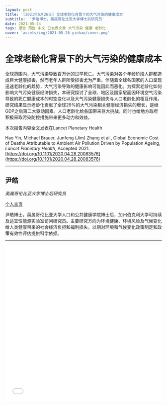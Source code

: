 ```yaml
---
layout: post
title: '[2021年5月26日] 全球老龄化背景下的大气污染的健康成本'
subtitle:  '尹皓博士，英属哥伦比亚大学博士后研究员'
date: 2021-05-24
tags: 报告 预告 中文 已发表文章 大气污染 健康 老龄化 
cover: 'assets/img/2021-05-26-yinhao/cover.png'
---
```


# 全球老龄化背景下的大气污染的健康成本

全球范围内，大气污染导致百万计的过早死亡。大气污染对各个年龄阶段人群都造成巨大健康损害，然而老年人群所受损害尤为严重。伴随着全球各国家的人口呈现迅速老龄化的趋势，大气污染导致的健康影响可能因此而恶化。为探索老龄化如何影响大气污染健康经济损失，本研究探讨了全球、地区及国家层面因环境空气污染导致的死亡健康成本的时空变化以及大气污染健康损失与人口老龄化的相互作用。研究结果显示老龄化贡献了全球29%的大气污染相关健康经济损失的增长，是继GDP之后第二大驱动因素。人口老龄化给各国带来巨大挑战，同时也给地方政府积极采取污染防控措施带来更多动力和效益。

本次报告内容全文发表在Lancet Planetary Health

Hao Yin, Michael Brauer, Junfeng (Jim) Zhang et al., Global Economic Cost of Deaths Attributable to Ambient Air Pollution Driven by Population Ageing, *Lancet Planetary Health*, Accepted 2021.[https://doi.org/10.1101/2020.04.28.20083576](https://doi.org/10.1101/2020.04.28.20083576)

----------

## 尹皓

*英属哥伦比亚大学博士后研究员*

[个人主页](https://sites.google.com/view/hao-yin)

尹皓博士，英属哥伦比亚大学人口和公共健康学院博士后，加州伯克利大学可持续及适宜性能源实验室访问研究员。主要研究方向为环境健康、环境风险及气候变化给人类健康带来的社会经济负担和福利损失，以期对环境和气候变化政策制定和政策有效性评估提供科学依据。

-----------

<iframe style="width: 100%;height: 500px;" src="//player.bilibili.com/player.html?aid=845798491&bvid=BV1854y1V7pr&cid=344555596&page=1" scrolling="no" border="0" frameborder="no" framespacing="0" allowfullscreen="true"> </iframe>